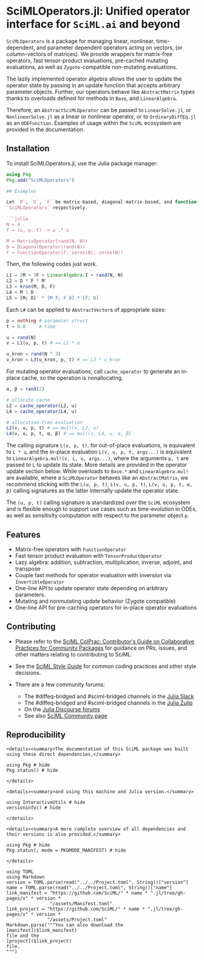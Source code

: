 # SciMLOperators.jl: Unified operator interface for `SciML.ai` and beyond

`SciMLOperators` is a package for managing linear, nonlinear,
time-dependent, and parameter dependent operators acting on vectors,
(or column-vectors of matrices). We provide wrappers for matrix-free
operators, fast tensor-product evaluations, pre-cached mutating
evaluations, as well as `Zygote`-compatible non-mutating evaluations.

The lazily implemented operator algebra allows the user to update the
operator state by passing in an update function that accepts arbitrary
parameter objects. Further, our operators behave like `AbstractMatrix` types
thanks to overloads defined for methods in `Base`, and `LinearAlgebra`.

Therefore, an `AbstractSciMLOperator` can be passed to `LinearSolve.jl`,
or `NonlinearSolve.jl` as a linear or nonlinear operator, or to
`OrdinaryDiffEq.jl` as an `ODEFunction`. Examples of usage within the
`SciML` ecosystem are provided in the documentation.


## Installation

To install SciMLOperators.jl, use the Julia package manager:

```julia
using Pkg
Pkg.add("SciMLOperators")

## Examples

Let `M`, `D`, `F` be matrix-based, diagonal-matrix-based, and function-based
`SciMLOperators` respectively.

```julia
N = 4
f = (u, p, t) -> u .* u

M = MatrixOperator(rand(N, N))
D = DiagonalOperator(rand(N))
F = FunctionOperator(f, zeros(N), zeros(N))
```

Then, the following codes just work.

```julia
L1 = 2M + 3F + LinearAlgebra.I + rand(N, N)
L2 = D * F * M'
L3 = kron(M, D, F)
L4 = M \ D
L5 = [M; D]' * [M F; F D] * [F; D]
```

Each `L#` can be applied to `AbstractVector`s of appropriate sizes:

```julia
p = nothing # parameter struct
t = 0.0     # time

u = rand(N)
v = L1(u, p, t) # == L1 * u

u_kron = rand(N ^ 3)
v_kron = L3(u_kron, p, t) # == L3 * u_kron
```

For mutating operator evaluations, call `cache_operator` to generate an
in-place cache, so the operation is nonallocating.

```julia
α, β = rand(2)

# allocate cache
L2 = cache_operator(L2, u)
L4 = cache_operator(L4, u)

# allocation-free evaluation
L2(v, u, p, t) # == mul!(v, L2, u)
L4(v, u, p, t, α, β) # == mul!(v, L4, u, α, β)
```

The calling signature `L(u, p, t)`, for out-of-place evaluations, is
equivalent to `L * u`, and the in-place evaluation `L(v, u, p, t, args...)`
is equivalent to `LinearAlgebra.mul!(v, L, u, args...)`, where the arguments
`p, t` are passed to `L` to update its state. More details are provided
in the operator update section below. While overloads to `Base.*`
and `LinearAlgebra.mul!` are available, where a `SciMLOperator` behaves
like an `AbstractMatrix`, we recommend sticking with the
`L(u, p, t)`, `L(v, u, p, t)`, `L(v, u, p, t, α, β)` calling signatures
as the latter internally update the operator state.

The `(u, p, t)` calling signature is standardized over the `SciML`
ecosystem and is flexible enough to support use cases such as time-evolution
in ODEs, as well as sensitivity computation with respect to the parameter
object `p`.

## Features

* Matrix-free operators with `FunctionOperator`
* Fast tensor product evaluation with `TensorProductOperator`
* Lazy algebra: addition, subtraction, multiplication, inverse, adjoint, and transpose
* Couple fast methods for operator evaluation with inversion via `InvertibleOperator`
* One-line API to update operator state depending on arbitrary parameters.
* Mutating and nonmutating update behavior (Zygote compatible)
* One-line API for pre-caching operators for in-place operator evaluations

## Contributing

  - Please refer to the
    [SciML ColPrac: Contributor's Guide on Collaborative Practices for Community Packages](https://github.com/SciML/ColPrac/blob/master/README.md)
    for guidance on PRs, issues, and other matters relating to contributing to SciML.

  - See the [SciML Style Guide](https://github.com/SciML/SciMLStyle) for common coding practices and other style decisions.
  - There are a few community forums:
    
      + The #diffeq-bridged and #sciml-bridged channels in the
        [Julia Slack](https://julialang.org/slack/)
      + The #diffeq-bridged and #sciml-bridged channels in the
        [Julia Zulip](https://julialang.zulipchat.com/#narrow/stream/279055-sciml-bridged)
      + On the [Julia Discourse forums](https://discourse.julialang.org)
      + See also [SciML Community page](https://sciml.ai/community/)

## Reproducibility

```@raw html
<details><summary>The documentation of this SciML package was built using these direct dependencies,</summary>
```

```@example
using Pkg # hide
Pkg.status() # hide
```

```@raw html
</details>
```

```@raw html
<details><summary>and using this machine and Julia version.</summary>
```

```@example
using InteractiveUtils # hide
versioninfo() # hide
```

```@raw html
</details>
```

```@raw html
<details><summary>A more complete overview of all dependencies and their versions is also provided.</summary>
```

```@example
using Pkg # hide
Pkg.status(; mode = PKGMODE_MANIFEST) # hide
```

```@raw html
</details>
```

```@eval
using TOML
using Markdown
version = TOML.parse(read("../../Project.toml", String))["version"]
name = TOML.parse(read("../../Project.toml", String))["name"]
link_manifest = "https://github.com/SciML/" * name * ".jl/tree/gh-pages/v" * version *
                "/assets/Manifest.toml"
link_project = "https://github.com/SciML/" * name * ".jl/tree/gh-pages/v" * version *
               "/assets/Project.toml"
Markdown.parse("""You can also download the
[manifest]($link_manifest)
file and the
[project]($link_project)
file.
""")
```
